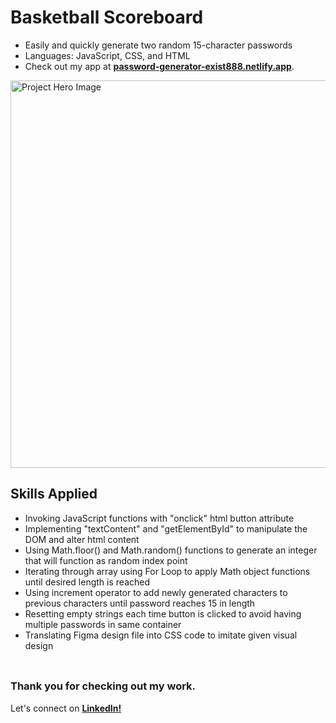 # __Basketball Scoreboard__
- Easily and quickly generate two random 15-character passwords
- Languages: JavaScript, CSS, and HTML
- Check out my app at <a href="https://password-generator-exist888.netlify.app/">__password-generator-exist888.netlify.app__</a>.

<img src="https://github.com/user-attachments/assets/827d8d38-7636-44c5-ab7d-a341041b340b" alt="Project Hero Image" width="620">
<br/>

## __Skills Applied__
- Invoking JavaScript functions with "onclick" html button attribute
- Implementing "textContent" and "getElementById" to manipulate the DOM and alter html content 
- Using Math.floor() and Math.random() functions to generate an integer that will function as random index point
- Iterating through array using For Loop to apply Math object functions until desired length is reached
- Using increment operator to add newly generated characters to previous characters until password reaches 15 in length
- Resetting empty strings each time button is clicked to avoid having multiple passwords in same container
- Translating Figma design file into CSS code to imitate given visual design
<br/> <br/>

##
### __Thank you for checking out my work.__
Let's connect on <a href="https://www.linkedin.com/in/filip-herbst/">__LinkedIn!__</a>
